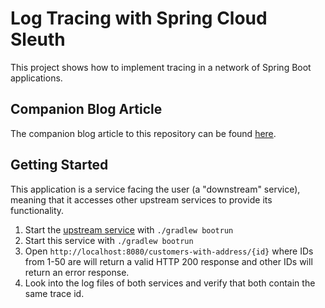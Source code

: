 # Log Tracing with Spring Cloud Sleuth
 
This project shows how to implement tracing in a network of Spring Boot applications.

## Companion Blog Article
The companion blog article to this repository can be found [here](https://reflectoring.io/tracing-with-spring-cloud-sleuth/).

## Getting Started
This application is a service facing the user (a "downstream" service), meaning that 
it accesses other upstream services to provide its functionality.  

1. Start the [upstream service](../sleuth-upstream-service/) with `./gradlew bootrun`
1. Start this service with `./gradlew bootrun`
1. Open `http://localhost:8080/customers-with-address/{id}` where IDs from 1-50 are 
   will return a valid HTTP 200 response and other IDs will return an error response.
1. Look into the log files of both services and verify that both contain the same
   trace id.
